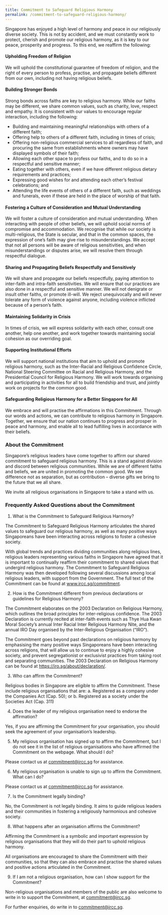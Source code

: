 ```yaml
---
title: Commitment to Safeguard Religious Harmony
permalink: /commitment-to-safeguard-religious-harmony/
---
```

Singapore has enjoyed a high level of harmony and peace in our religiously diverse society. This is not by accident, and we must constantly work to protect, cherish and promote our religious harmony, as it is key to our peace, prosperity and progress. To this end, we reaffirm the following:
 
#### Upholding Freedom of Religion
We will uphold the constitutional guarantee of freedom of religion, and the right of every person to profess, practise, and propagate beliefs different from our own, including not having religious beliefs. 
 
#### Building Stronger Bonds
Strong bonds across faiths are key to religious harmony. While our faiths may be different, we share common values, such as charity, love, respect and empathy. It is consistent with our values to encourage regular interaction, including the following:
* Building and maintaining meaningful relationships with others of a different faith;
* Offering help to others of a different faith, including in times of crisis;
* Offering non-religious commercial services to all regardless of faith, and procuring the same from establishments where owners may have displayed symbols of their faith;
* Allowing each other space to profess our faiths, and to do so in a respectful and sensitive manner;
* Eating together with others, even if we have different religious dietary requirements and practices;
* Expressing good wishes for and attending each other’s festival celebrations; and
* Attending the life events of others of a different faith, such as weddings and funerals, even if these are held in the place of worship of that faith.
 
#### Fostering a Culture of Consideration and Mutual Understanding

We will foster a culture of consideration and mutual understanding. When interacting with people of other beliefs, we will uphold social norms of compromise and accommodation. We recognise that while our society is multi-religious, the State is secular, and that in the common spaces, the expression of one’s faith may give rise to misunderstandings. We accept that not all persons will be aware of religious sensitivities, and when misunderstandings or disputes arise, we will resolve them through respectful dialogue.
 
#### Sharing and Propagating Beliefs Respectfully and Sensitively

We will share and propagate our beliefs respectfully, paying attention to inter-faith and intra-faith sensitivities. We will ensure that our practices are also done in a respectful and sensitive manner. We will not denigrate or insult other faiths, or promote ill-will. We reject unequivocally and will never tolerate any form of violence against anyone, including violence inflicted because of a person’s faith. 
 
#### Maintaining Solidarity in Crisis

In times of crisis, we will express solidarity with each other, consult one another, help one another, and work together towards maintaining social cohesion as our overriding goal.
 
#### Supporting Institutional Efforts

We will support national institutions that aim to uphold and promote religious harmony, such as the Inter-Racial and Religious Confidence Circle, National Steering Committee on Racial and Religious Harmony, and the Presidential Council for Religious Harmony. We will work towards organising and participating in activities for all to build friendship and trust, and jointly work on projects for the common good.
 
#### Safeguarding Religious Harmony for a Better Singapore for All

We embrace and will practise the affirmations in this Commitment. Through our words and actions, we can contribute to religious harmony in Singapore. Together, we ensure that our nation continues to progress and prosper in peace and harmony, and enable all to lead fulfilling lives in accordance with their beliefs.

### About the Commitment

Singapore’s religious leaders have come together to affirm our shared commitment to safeguard religious harmony. This is a stand against division and discord between religious communities. While we are of different faiths and beliefs, we are united in promoting the common good. We see difference not as separation, but as contribution – diverse gifts we bring to the future that we all share.    
 
We invite all religious organisations in Singapore to take a stand with us.

### Frequently Asked Questions about the Commitment

1.	What is the Commitment to Safeguard Religious Harmony?

The Commitment to Safeguard Religious Harmony articulates the shared values to safeguard our religious harmony, as well as many positive ways Singaporeans have been interacting across religions to foster a cohesive society.

With global trends and practices dividing communities along religious lines, religious leaders representing various faiths in Singapore have agreed that it is important to continually reaffirm their commitment to shared values that undergird religious harmony. The Commitment to Safeguard Religious Harmony was then developed following several discussions among local religious leaders, with support from the Government. The full text of the Commitment can be found at www.ircc.sg/commitment.

2.	How is the Commitment different from previous declarations or guidelines for Religious Harmony?

The Commitment elaborates on the 2003 Declaration on Religious Harmony, which outlines the broad principles for inter-religious confidence. The 2003 Declaration is currently recited at inter-faith events such as Thye Hua Kwan Moral Society’s annual Inter Racial Inter Religious Harmony Nite, and the annual IRO Day organised by the Inter-Religious Organisation (“IRO”).

The Commitment goes beyond past declarations on religious harmony by emphasising the many positive ways Singaporeans have been interacting across religions, that will allow us to continue to enjoy a highly cohesive society, and prevent segregationist or exclusivist practices from taking root and separating communities. The 2003 Declaration on Religious Harmony can be found at https://iro.sg/about/declaration/.

3.	Who can affirm the Commitment?

Religious bodies in Singapore are eligible to affirm the Commitment. These include religious organisations that are:
a.  Registered as a company under the Companies Act (Cap. 50); or
b.  Registered as a society under the Societies Act (Cap. 311)


4.	Does the leader of my religious organisation need to endorse the affirmation?

Yes, if you are affirming the Commitment for your organisation, you should seek the agreement of your organisation’s leadership.

5.	My religious organisation has signed up to affirm the Commitment, but I do not see it in the list of religious organisations who have affirmed the Commitment on the webpage. What should I do?

Please contact us at commitment@ircc.sg for assistance.

6.	My religious organisation is unable to sign up to affirm the Commitment. What can I do?

Please contact us at commitment@ircc.sg for assistance.

7.	Is the Commitment legally binding?

No, the Commitment is not legally binding. It aims to guide religious leaders and their communities in fostering a religiously harmonious and cohesive society.

8.	What happens after an organisation affirms the Commitment?

Affirming the Commitment is a symbolic and important expression by religious organisations that they will do their part to uphold religious harmony.

All organisations are encouraged to share the Commitment with their communities, so that they can also embrace and practise the shared values and positive actions articulated in the Commitment.

9.	If I am not a religious organisation, how can I show support for the Commitment?

Non-religious organisations and members of the public are also welcome to write in to support the Commitment, at commitment@ircc.sg.

For further enquiries, do write in to commitment@ircc.sg.
